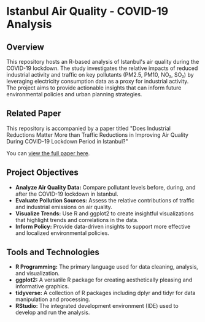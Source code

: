 # Istanbul Air Quality - COVID-19 Analysis

## Overview

This repository hosts an R-based analysis of Istanbul's air quality during the COVID-19 lockdown. The study investigates the relative impacts of reduced industrial activity and traffic on key pollutants (PM2.5, PM10, NO₂, SO₂) by leveraging electricity consumption data as a proxy for industrial activity. The project aims to provide actionable insights that can inform future environmental policies and urban planning strategies.

## Related Paper

This repository is accompanied by a paper titled "Does Industrial Reductions Matter More than Traffic Reductions in Improving Air Quality During COVID-19 Lockdown Period in Istanbul?"

You can [view the full paper here](./hasanHuseyinBalbicakTermProject.pdf).

## Project Objectives

- **Analyze Air Quality Data:** Compare pollutant levels before, during, and after the COVID-19 lockdown in Istanbul.
- **Evaluate Pollution Sources:** Assess the relative contributions of traffic and industrial emissions on air quality.
- **Visualize Trends:** Use R and ggplot2 to create insightful visualizations that highlight trends and correlations in the data.
- **Inform Policy:** Provide data-driven insights to support more effective and localized environmental policies.

## Tools and Technologies

- **R Programming:** The primary language used for data cleaning, analysis, and visualization.
- **ggplot2:** A versatile R package for creating aesthetically pleasing and informative graphics.
- **tidyverse:** A collection of R packages including dplyr and tidyr for data manipulation and processing.
- **RStudio:** The integrated development environment (IDE) used to develop and run the analysis.